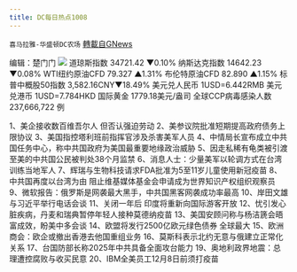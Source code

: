 ```yaml
---
title: DC每日热点1008
---
```

`喜马拉雅-华盛顿DC农场` [轉載自GNews](https://gnews.org/zh-hans/1581415/)

编辑：楚门门
![](https://assets.gnews.org/wp-content/uploads/2021/10/668DDB97-4388-4C62-8D51-FADD7E046BF5-scaled.jpeg)
道琼斯指数 34721.42 ▼0.10%
纳斯达克指数 14642.23 ▼0.08%
WTI纽约原油CFD 79.327 ▲1.31%
布伦特原油CFD 82.890 ▲1.15%
标普中概股50指数 3,582.16CNY▼18.49%
美元兑人民币 1USD=6.442RMB
美元兑港币 1USD=7.784HKD
国际黄金 1779.18美元/盎司
全球CCP病毒感染人数 237,666,722 例

1、美企接收数百维吾尔人 但否认强迫劳动
2、美参议院批准短期提高政府债务上限协议
3、美国指控塔利班前指挥官涉及杀害美军人员
4、中情局长宣布成立中共国任务中心，称中共国政府为美国最重要地缘政治威胁
5、因走私稀有龟类被引渡至美的中共国公民被判处38个月监禁
6、消息人士：少量美军以轮调方式在台湾训练当地军人
7、辉瑞与生物科技请求FDA批准为5至11岁儿童使用新冠疫苗
8、中共国再度以台湾为由 阻止维基媒体基金会申请成为世界知识产权组织观察员
9、微软报告：俄罗斯是网袭最大黑手，中共国黑客网袭成功率最高
10、岸田文雄与习近平举行电话会谈
11、关闭一年后 印度将重新向国际游客开放
12、忧引发心脏疾病，丹麦和瑞典暂停年轻人接种莫德纳疫苗
13、美国安顾问称与杨洁篪会晤富成效，盼美中多会谈
14、欧盟将发行2500亿欧元绿色债券 全球最大
15、欧洲商会：欧企或撤出香港去他国重组业务
16、莫斯科表示北约无意与俄建立正常化关系
17、台国防部长称2025年中共具备全面攻台能力
19、奥地利政界地震：总理遭控腐败与收买民意
20、IBM全美员工12月8日前须打疫苗

